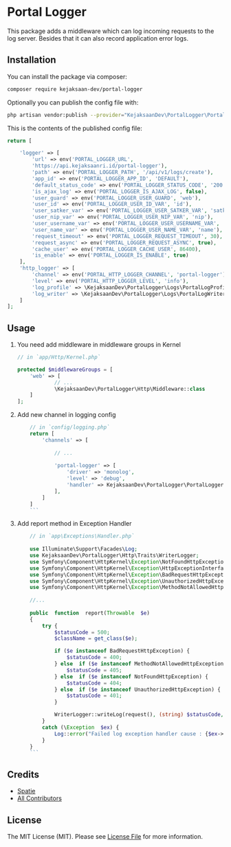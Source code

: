 # Portal Logger

This package adds a middleware which can log incoming requests to the log server. Besides that it can also record application error logs.

## Installation

You can install the package via composer:

```bash
composer require kejaksaan-dev/portal-logger
```

Optionally you can publish the config file with:

```bash
php artisan vendor:publish --provider="KejaksaanDev\PortalLogger\PortalLoggerServiceProvider" --tag="portal-logger-config" 
```

This is the contents of the published config file:

```php
return [

	'logger' => [
		'url' => env('PORTAL_LOGGER_URL',
		'https://api.kejaksaanri.id/portal-logger'),
		'path' => env('PORTAL_LOGGER_PATH', '/api/v1/logs/create'),
		'app_id' => env('PORTAL_LOGGER_APP_ID', 'DEFAULT'),
		'default_status_code' => env('PORTAL_LOGGER_STATUS_CODE', '200'),
		'is_ajax_log' => env('PORTAL_LOGGER_IS_AJAX_LOG', false),
		'user_guard' => env('PORTAL_LOGGER_USER_GUARD', 'web'),
		'user_id' => env('PORTAL_LOGGER_USER_ID_VAR', 'id'),
		'user_satker_var' => env('PORTAL_LOGGER_USER_SATKER_VAR', 'satker_id'),
		'user_nip_var' => env('PORTAL_LOGGER_USER_NIP_VAR', 'nip'),
		'user_username_var' => env('PORTAL_LOGGER_USER_USERNAME_VAR', 'username'),
		'user_name_var' => env('PORTAL_LOGGER_USER_NAME_VAR', 'name'),
		'request_timeout' => env('PORTAL_LOGGER_REQUEST_TIMEOUT', 30),
		'request_async' => env('PORTAL_LOGGER_REQUEST_ASYNC', true),
		'cache_user' => env('PORTAL_LOGGER_CACHE_USER', 86400),
		'is_enable' => env('PORTAL_LOGGER_IS_ENABLE', true)
	],
	'http_logger' => [
		'channel' => env('PORTAL_HTTP_LOGGER_CHANNEL', 'portal-logger'),
		'level' => env('PORTAL_HTTP_LOGGER_LEVEL', 'info'),
		'log_profile' => \KejaksaanDev\PortalLogger\Logs\PortalLogProfile::class,
		'log_writer' => \KejaksaanDev\PortalLogger\Logs\PortalLogWriter::class,
	]
];
```

## Usage

1. You need add middleware in middleware groups in Kernel

	```php
	// in `app/Http/Kernel.php`

	protected $middlewareGroups = [
	    'web' => [
			    // ...
			    \KejaksaanDev\PortalLogger\Http\Middleware::class
		]
	];
	```
	
	
2. Add new channel in logging config
	```php
		// in `config/logging.php`
		return [
			'channels' => [
			
				// ...
				
				'portal-logger' => [
					'driver' => 'monolog',
					'level' => 'debug',
					'handler' => KejaksaanDev\PortalLogger\PortalLoggerHandler::class,
				],
			]
		]
		```

3. Add report method in Exception Handler
	```php
		// in `app\Exceptions\Handler.php`
		
		use Illuminate\Support\Facades\Log;
		use KejaksaanDev\PortalLogger\Http\Traits\WriterLogger;
		use Symfony\Component\HttpKernel\Exception\NotFoundHttpException;
		use Symfony\Component\HttpKernel\Exception\HttpExceptionInterface;
		use Symfony\Component\HttpKernel\Exception\BadRequestHttpException;
		use Symfony\Component\HttpKernel\Exception\UnauthorizedHttpException;
		use Symfony\Component\HttpKernel\Exception\MethodNotAllowedHttpException;
		
		//...
		
		public  function  report(Throwable  $e)
		{
			try {
				$statusCode = 500;
				$className = get_class($e);

				if ($e instanceof BadRequestHttpException) {
					$statusCode = 400;
				} else  if ($e instanceof MethodNotAllowedHttpException) {
					$statusCode = 405;
				} else  if ($e instanceof NotFoundHttpException) {
					$statusCode = 404;
				} else  if ($e instanceof UnauthorizedHttpException) {
					$statusCode = 401;
				}

				WriterLogger::writeLog(request(), (string) $statusCode, 'error', null, $className, $e->getMessage());
			}
			catch (\Exception  $ex) {
				Log::error("Failed log exception handler cause : {$ex->getMessage()}");
			}
		}
		```


## Credits

- [Spatie](https://github.com/spatie)
- [All Contributors](../../contributors)

## License

The MIT License (MIT). Please see [License File](LICENSE.md) for more information.